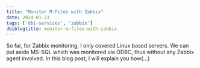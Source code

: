 ```yaml
---
title: "Monitor M-Files with Zabbix"
date: 2024-01-23
tags: ['dbi-services', 'zabbix']
dbiblogtitle: monitor-m-files-with-zabbix
---
```

So far, for Zabbix monitoring, I only covered Linux based servers. We can put aside MS-SQL which was monitored via ODBC, thus without any Zabbix agent involved. In this blog post, I will explain you how(…)